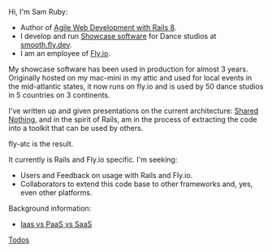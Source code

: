 Hi, I'm Sam Ruby:

  * Author of [Agile Web Development with Rails 8](https://pragprog.com/titles/rails8/agile-web-development-with-rails-8/).
  * I develop and run [Showcase software](https://github.com/rubys/showcase?tab=readme-ov-file#showcase) for Dance studios at [smooth.fly.dev](https://smooth.fly.dev/).
  * I am an employee of [Fly.io](https://fly.io/about/).

My showcase software has been used in production for almost 3 years.  Originally hosted on my mac-mini in my attic and used for local events in the mid-atlantic states, it now runs on fly.io and is used by 50 dance studios in 5 countries on 3 continents.

I've written up and given presentations on the current architecture: [Shared Nothing](https://fly.io/docs/blueprints/shared-nothing/), and in the spirit of Rails, am in the process of extracting the code into a toolkit that can be used by others.

fly-atc is the result.

It currently is Rails and Fly.io specific.  I'm seeking:

* Users and Feedback on usage with Rails and Fly.io.
* Collaborators to extend this code base to other frameworks and, yes, even other platforms.

Background information:
 * [Iaas vs PaaS vs SaaS](./paas.md)

 [Todos](./todos.md)
